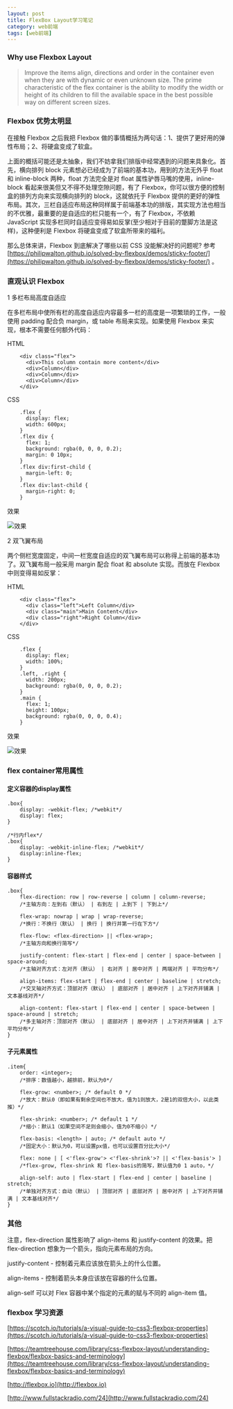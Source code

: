 ```yaml
---
layout: post
title: FlexBox Layout学习笔记
category: web前端
tags: [web前端]
---
```


### Why use Flexbox Layout
>Improve the items align, directions and order in the container even when they are with dynamic or even unknown size. The prime characteristic of the flex container is the ability to modify the width or height of its children to fill the available space in the best possible way on different screen sizes.

### Flexbox 优势太明显

在接触 Flexbox 之后我把 Flexbox 做的事情概括为两句话：1、提供了更好用的弹性布局；2、将硬盒变成了软盒。

上面的概括可能还是太抽象，我们不妨拿我们排版中经常遇到的问题来具象化。首先，横向排列 block 元素想必已经成为了前端的基本功，用到的方法无外乎 float 和 inline-block 两种，float 方法完全是对 float 属性驴唇马嘴的使用，inline-block 看起来很美但又不得不处理空隙问题，有了 Flexbox，你可以很方便的控制盒的排列方向来实现横向排列的 block，这就依托于 Flexbox 提供的更好的弹性布局。其次，三栏自适应布局这种同样属于前端基本功的排版，其实现方法也相当的不优雅，最重要的是自适应的栏只能有一个，有了 Flexbox，不依赖 JavaScript 实现多栏同时自适应变得易如反掌(至少相对于目前的蹩脚方法是这样)，这种便利是 Flexbox 将硬盒变成了软盒所带来的福利。

那么总体来讲，Flexbox 到底解决了哪些以前 CSS 没能解决好的问题呢? 参考 [https://philipwalton.github.io/solved-by-flexbox/demos/sticky-footer/](https://philipwalton.github.io/solved-by-flexbox/demos/sticky-footer/) 。

### 直观认识 Flexbox

1 多栏布局高度自适应

在多栏布局中使所有栏的高度自适应内容最多一栏的高度是一项繁琐的工作，一般使用 padding 配合负 margin，或 table 布局来实现。如果使用 Flexbox 来实现，根本不需要任何额外代码：

HTML

        <div class="flex">
          <div>This column contain more content</div>
          <div>Column</div>
          <div>Column</div>
          <div>Column</div>
        </div>

CSS

        .flex {
          display: flex;
          width: 600px;
        }
        .flex div {
          flex: 1;
          background: rgba(0, 0, 0, 0.2);
          margin: 0 10px;
        }
        .flex div:first-child {
          margin-left: 0;
        }
        .flex div:last-child {
          margin-right: 0;
        }

效果

![效果](http://zjy.name/usr/uploads/flex/flex-1.png)

2 双飞翼布局

两个侧栏宽度固定，中间一栏宽度自适应的双飞翼布局可以称得上前端的基本功了。双飞翼布局一般采用 margin 配合 float 和 absolute 实现。而放在 Flexbox 中则变得易如反掌：

HTML

        <div class="flex">
          <div class="left">Left Column</div>
          <div class="main">Main Content</div>
          <div class="right">Right Column</div>
        </div>

CSS

        .flex {
          display: flex;
          width: 100%;
        }
        .left, .right {
          width: 200px;
          background: rgba(0, 0, 0, 0.2);
        }
        .main {
          flex: 1;
          height: 100px;
          background: rgba(0, 0, 0, 0.4);
        }

效果

![效果](http://zjy.name/usr/uploads/flex/flex-2.png)

### flex container常用属性

#### 定义容器的display属性

    .box{
        display: -webkit-flex; /*webkit*/
        display: flex;
    }

    /*行内flex*/
    .box{
        display: -webkit-inline-flex; /*webkit*/
        display:inline-flex;
    }

#### 容器样式

    .box{
        flex-direction: row | row-reverse | column | column-reverse;
        /*主轴方向：左到右（默认） | 右到左 | 上到下 | 下到上*/

        flex-wrap: nowrap | wrap | wrap-reverse;
        /*换行：不换行（默认） | 换行 | 换行并第一行在下方*/

        flex-flow: <flex-direction> || <flex-wrap>;
        /*主轴方向和换行简写*/

        justify-content: flex-start | flex-end | center | space-between | space-around;
        /*主轴对齐方式：左对齐（默认） | 右对齐 | 居中对齐 | 两端对齐 | 平均分布*/

        align-items: flex-start | flex-end | center | baseline | stretch;
        /*交叉轴对齐方式：顶部对齐（默认） | 底部对齐 | 居中对齐 | 上下对齐并铺满 | 文本基线对齐*/

        align-content: flex-start | flex-end | center | space-between | space-around | stretch;
        /*多主轴对齐：顶部对齐（默认） | 底部对齐 | 居中对齐 | 上下对齐并铺满 | 上下平均分布*/
    }

#### 子元素属性

    .item{
        order: <integer>;
        /*排序：数值越小，越排前，默认为0*/

        flex-grow: <number>; /* default 0 */
        /*放大：默认0（即如果有剩余空间也不放大，值为1则放大，2是1的双倍大小，以此类推）*/

        flex-shrink: <number>; /* default 1 */
        /*缩小：默认1（如果空间不足则会缩小，值为0不缩小）*/

        flex-basis: <length> | auto; /* default auto */
        /*固定大小：默认为0，可以设置px值，也可以设置百分比大小*/

        flex: none | [ <'flex-grow'> <'flex-shrink'>? || <'flex-basis'> ]
        /*flex-grow, flex-shrink 和 flex-basis的简写，默认值为0 1 auto，*/

        align-self: auto | flex-start | flex-end | center | baseline | stretch;
        /*单独对齐方式：自动（默认） | 顶部对齐 | 底部对齐 | 居中对齐 | 上下对齐并铺满 | 文本基线对齐*/
    }

### 其他
注意，flex-direction 属性影响了 align-items 和 justify-content 的效果。把 flex-direction 想象为一个箭头，指向元素布局的方向。

justify-content - 控制着元素应该放在箭头上的什么位置。

align-items - 控制着箭头本身应该放在容器的什么位置。

align-self 可以对 Flex 容器中某个指定的元素的赋与不同的 align-item 值。


### flexbox 学习资源
[https://scotch.io/tutorials/a-visual-guide-to-css3-flexbox-properties](https://scotch.io/tutorials/a-visual-guide-to-css3-flexbox-properties)

[https://teamtreehouse.com/library/css-flexbox-layout/understanding-flexbox/flexbox-basics-and-terminology](https://teamtreehouse.com/library/css-flexbox-layout/understanding-flexbox/flexbox-basics-and-terminology)

[http://flexbox.io](http://flexbox.io)

[http://www.fullstackradio.com/24](http://www.fullstackradio.com/24)

